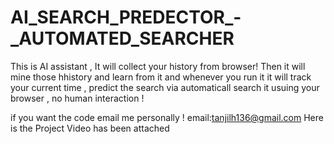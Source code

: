 # AI_SEARCH_PREDECTOR_-_AUTOMATED_SEARCHER

This is AI assistant , It will collect your history from browser! 
Then it will mine those hhistory and learn from it 
and whenever you run it it will track your current time , predict the search via automaticall search it usuing your browser , no human interaction !

if you want the code email me personally ! 
email:tanjilh136@gmail.com 
 Here is the Project Video has been attached

